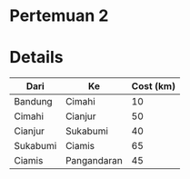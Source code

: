 # Pertemuan 2

# Details

| Dari          | Ke            | Cost (km) |
|---------------|---------------|-----------|
| Bandung       | Cimahi        | 10        |
| Cimahi        | Cianjur       | 50        |
| Cianjur       | Sukabumi      | 40        |
| Sukabumi      | Ciamis        | 65        |
| Ciamis        | Pangandaran   | 45        |
